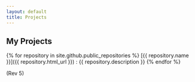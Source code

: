 ```yaml
---
layout: default
title: Projects
---
```


## My Projects

{% for repository in site.github.public_repositories %}
  [{{ repository.name }}]({{ repository.html_url }})
  : {{ repository.description }}
{% endfor %}

(Rev 5)
